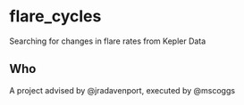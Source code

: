 # flare_cycles
Searching for changes in flare rates from Kepler Data


## Who
A project advised by @jradavenport, executed by @mscoggs
